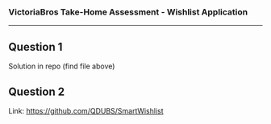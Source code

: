 ### VictoriaBros Take-Home Assessment - Wishlist Application

---

## Question 1

Solution in repo (find file above)


## Question 2

Link: https://github.com/QDUBS/SmartWishlist
